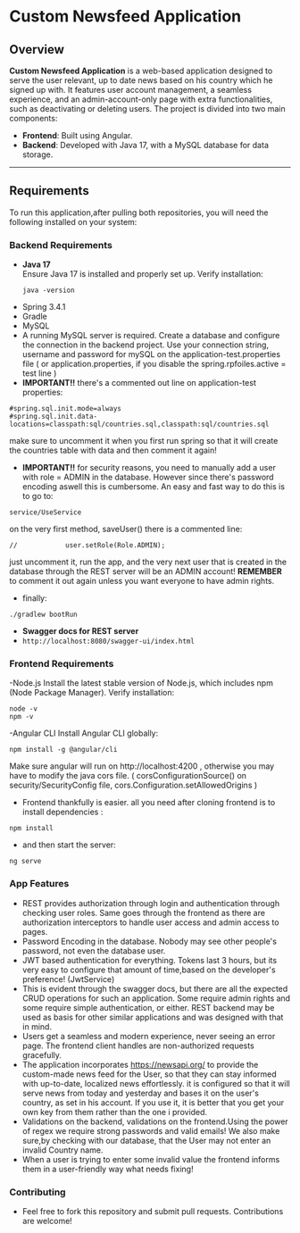 # Custom Newsfeed Application

## Overview
**Custom Newsfeed Application** is a web-based application designed to serve the user relevant, up to date news based on his country which he signed up with. It features user account management, a seamless experience, and an admin-account-only page with extra functionalities, such as deactivating or deleting users.
The project is divided into two main components:
- **Frontend**: Built using Angular.
- **Backend**: Developed with Java 17, with a MySQL database for data storage.

---

## Requirements
To run this application,after pulling both repositories, you will need the following installed on your system:

### Backend Requirements
- **Java 17**  
  Ensure Java 17 is installed and properly set up. Verify installation:
  ```
  java -version
  ```
- Spring 3.4.1
- Gradle 
- MySQL
- A running MySQL server is required. Create a database and configure the connection in the backend project.
Use your connection string, username and password for mySQL on the application-test.properties file ( or application.properties, if you disable the spring.rpfoiles.active = test line )
- **IMPORTANT!!**
there's a commented out line on application-test properties: 
```
#spring.sql.init.mode=always
#spring.sql.init.data-locations=classpath:sql/countries.sql,classpath:sql/countries.sql
```
make sure to uncomment it when you first run spring so that it will create the countries table with data and then comment it again!

- **IMPORTANT!!**
for security reasons, you need to manually add a user with role = ADMIN in the database. However since there's password encoding aswell this is cumbersome.
An easy and fast way to do this is to go to:
```
service/UseService
```
on the very first method, saveUser() there is a commented line:
```
//            user.setRole(Role.ADMIN);
```
just uncomment it, run the app, and the very next user that is created in the database through the REST server will be an ADMIN account!
**REMEMBER** to comment it out again unless you want everyone to have admin rights.



- finally:
```
./gradlew bootRun
```
- **Swagger docs for REST server**
- ```http://localhost:8080/swagger-ui/index.html```
### Frontend Requirements
-Node.js
Install the latest stable version of Node.js, which includes npm (Node Package Manager).
Verify installation:
```
node -v
npm -v
```
-Angular CLI
Install Angular CLI globally:
```
npm install -g @angular/cli
```
Make sure angular will run on http://localhost:4200 , otherwise you may have to modify the java cors file. ( corsConfigurationSource() on security/SecurityConfig file, cors.Configuration.setAllowedOrigins )

- Frontend thankfully is easier. all you need after cloning frontend is to install dependencies :

```
npm install
```
- and then start the server:
```
ng serve
```

### **App Features**
- REST provides authorization through login and authentication through checking user roles. Same goes through the frontend as there are authorization interceptors to handle user access and admin access to pages.
- Password Encoding in the database. Nobody may see other people's password, not even the database user.
- JWT based authentication for everything. Tokens last 3 hours, but its very easy to configure that amount of time,based on the developer's preference! (JwtService)
- This is evident through the swagger docs, but there are all the expected CRUD operations for such an application. Some require admin rights and some require simple authentication, or either. REST backend may be used as basis for other similar applications and was designed with that in mind.
- Users get a seamless and modern experience, never seeing an error page. The frontend client handles are non-authorized requests gracefully.
- The application incorporates https://newsapi.org/ to provide the custom-made news feed for the User, so that they can stay informed with up-to-date, localized news effortlessly. it is configured so that it will serve news from today and yesterday and bases it on the user's country, as set in his account. If you use it, it is better that you get your own key from them rather than the one i provided.
- Validations on the backend, validations on the frontend.Using the power of regex we require strong passwords and valid emails! We also make sure,by checking with our database, that the User may not enter an invalid Country name.
- When a user is trying to enter some invalid value the frontend informs them in a user-friendly way what needs fixing!

### **Contributing**
- Feel free to fork this repository and submit pull requests. Contributions are welcome!
